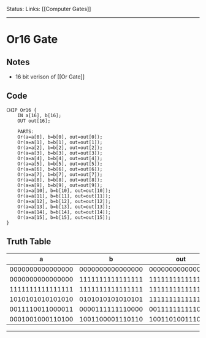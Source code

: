 Status:
Links: [[Computer Gates]]
___
# Or16 Gate
## Notes
- 16 bit verison of [[Or Gate]]
## Code
```
CHIP Or16 {
    IN a[16], b[16];
    OUT out[16];

    PARTS:
    Or(a=a[0], b=b[0], out=out[0]);
	Or(a=a[1], b=b[1], out=out[1]);
	Or(a=a[2], b=b[2], out=out[2]);
	Or(a=a[3], b=b[3], out=out[3]);
	Or(a=a[4], b=b[4], out=out[4]);
	Or(a=a[5], b=b[5], out=out[5]);
	Or(a=a[6], b=b[6], out=out[6]);
	Or(a=a[7], b=b[7], out=out[7]);
	Or(a=a[8], b=b[8], out=out[8]);
	Or(a=a[9], b=b[9], out=out[9]);
	Or(a=a[10], b=b[10], out=out[10]);
	Or(a=a[11], b=b[11], out=out[11]);
	Or(a=a[12], b=b[12], out=out[12]);
	Or(a=a[13], b=b[13], out=out[13]);
	Or(a=a[14], b=b[14], out=out[14]);
	Or(a=a[15], b=b[15], out=out[15]);
}
```
## Truth Table
a | b | out
-- | -- | --
0000000000000000 | 0000000000000000 | 0000000000000000 |
0000000000000000 | 1111111111111111 | 1111111111111111 |
1111111111111111 | 1111111111111111 | 1111111111111111 |
1010101010101010 | 0101010101010101 | 1111111111111111 |
0011110011000011 | 0000111111110000 | 0011111111110011 |
0001001000110100 | 1001100001110110 | 1001101001110110 |
___